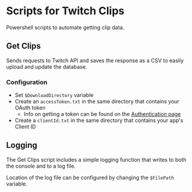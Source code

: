 # Scripts for Twitch Clips

Powershell scripts to automate getting clip data.

## Get Clips

Sends requests to Twitch API and saves the response as a CSV to easily upload and update the database.

### Configuration

- Set `$DownloadDirectory` variable
- Create an `accessToken.txt` in the same directory that contains your OAuth token
    - Info on getting a token can be found on the [Authentication page](https://dev.twitch.tv/docs/authentication/)
- Create a `clientId.txt` in the same directory that contains your app's Client ID

## Logging

The Get Clips script includes a simple logging function that writes to both the console and to a log file.

Location of the log file can be configured by changing the `$FilePath` variable.